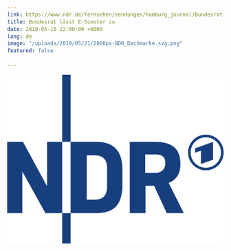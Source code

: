 ```yaml
---
link: https://www.ndr.de/fernsehen/sendungen/hamburg_journal/Bundesrat-laesst-E-Scooter-zu,hamj81294.html
title: Bundesrat lässt E-Scooter zu
date: 2019-05-16 22:00:00 +0000
lang: de
image: "/uploads/2019/05/21/2000px-NDR_Dachmarke.svg.png"
featured: false

---
```

<img src="/uploads/2019/05/21/2000px-NDR_Dachmarke.svg-1.png">
